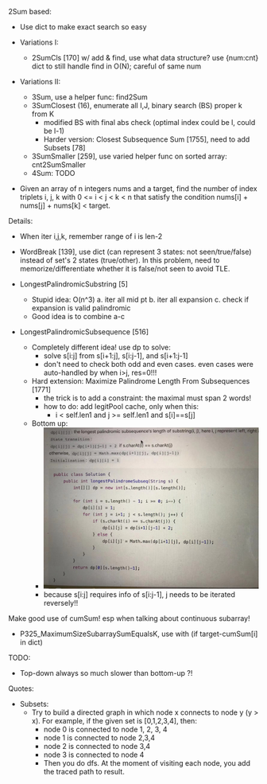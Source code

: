 2Sum based:
- Use dict to make exact search so easy
- Variations I:
  - 2SumCls [170] w/ add & find, use what data structure? use {num:cnt} dict to still handle find in O(N); careful of same num
- Variations II:
  - 3Sum, use a helper func: find2Sum 
  - 3SumClosest (16), enumerate all I,J, binary search (BS) proper k from K
    - modified BS with final abs check (optimal index could be l, could be l-1)
    - Harder version: Closest Subsequence Sum [1755], need to add Subsets [78]
  - 3SumSmaller [259], use varied helper func on sorted array: cnt2SumSmaller
  - 4Sum: TODO

- Given an array of n integers nums and a target, find the number of index triplets i, j, k with 0 <= i < j < k < n that satisfy the condition nums[i] + nums[j] + nums[k] < target.

Details: 
- When iter i,j,k, remember range of i is len-2
- WordBreak [139], use dict (can represent 3 states: not seen/true/false) instead of set's 2 states (true/other). In this problem, need to memorize/differentiate whether it is false/not seen to avoid TLE. 

- LongestPalindromicSubstring [5]
  - Stupid idea: O(n^3)
    a. iter all mid pt
    b. iter all expansion
    c. check if expansion is valid palindromic
  - Good idea is to combine a-c

- LongestPalindromicSubsequence [516]
  - Completely different idea! use dp to solve:
    - solve s[i:j] from s[i+1:j], s[i:j-1], and s[i+1:j-1]
    - don't need to check both odd and even cases. even cases were auto-handled by when i>j, res=0!!!
  - Hard extension: Maximize Palindrome Length From Subsequences [1771] 
    - the trick is to add a constraint: the maximal must span 2 words!
    - how to do: add legitPool cache, only when this:
      - i < self.len1 and j >= self.len1 and s[i]==s[j]
  - Bottom up: 
    - ![plot](palindSubseqBottomUp.jpg)
    - because s[i:j] requires info of s[i:j-1], j needs to be iterated reversely!! 

Make good use of cumSum! esp when talking about continuous subarray!  
- P325_MaximumSizeSubarraySumEqualsK, use with (if target-cumSum[i] in dict)

TODO:
- Top-down always so much slower than bottom-up ?!


Quotes:
- Subsets:
  - Try to build a directed graph in which node x connects to node y (y > x). For example, if the given set is [0,1,2,3,4], then:
    - node 0 is connected to node 1, 2, 3, 4
    - node 1 is connected to node 2,3,4
    - node 2 is connected to node 3,4
    - node 3 is connected to node 4
    - Then you do dfs. At the moment of visiting each node, you add the traced path to result.